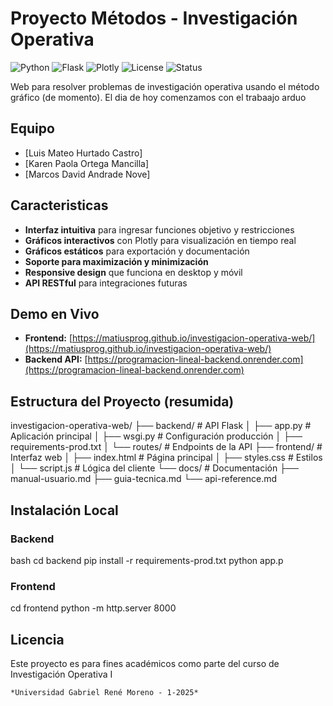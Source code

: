 # Proyecto Métodos - Investigación Operativa
![Python](https://img.shields.io/badge/Python-3.11-blue)
![Flask](https://img.shields.io/badge/Flask-2.3.3-green)
![Plotly](https://img.shields.io/badge/Plotly-Interactive-orange)
![License](https://img.shields.io/badge/license-Academic-blue)
![Status](https://img.shields.io/badge/status-production-green)

Web para resolver problemas de investigación operativa usando el método gráfico (de momento). El dia de hoy comenzamos con el trabaajo arduo

## Equipo
- [Luis Mateo Hurtado Castro]
- [Karen Paola Ortega Mancilla]
- [Marcos David Andrade Nove]

## Caracteristicas
- **Interfaz intuitiva** para ingresar funciones objetivo y restricciones
- **Gráficos interactivos** con Plotly para visualización en tiempo real
- **Gráficos estáticos** para exportación y documentación
- **Soporte para maximización y minimización**
- **Responsive design** que funciona en desktop y móvil
- **API RESTful** para integraciones futuras

## Demo en Vivo
- **Frontend:** [https://matiusprog.github.io/investigacion-operativa-web/](https://matiusprog.github.io/investigacion-operativa-web/)
- **Backend API:** [https://programacion-lineal-backend.onrender.com](https://programacion-lineal-backend.onrender.com)

## Estructura del Proyecto (resumida)
investigacion-operativa-web/
├── backend/ # API Flask
│ 	├── app.py # Aplicación principal
│ 	├── wsgi.py # Configuración producción
│ 	├── requirements-prod.txt
│ 	└── routes/ # Endpoints de la API
├── frontend/ # Interfaz web
│ 	├── index.html # Página principal
│ 	├── styles.css # Estilos
│ 	└── script.js # Lógica del cliente
└── docs/ # Documentación
	├── manual-usuario.md
	├── guia-tecnica.md
	└── api-reference.md
	
## Instalación Local

### Backend
bash
cd backend
pip install -r requirements-prod.txt
python app.p
### Frontend
cd frontend
python -m http.server 8000

## Licencia

Este proyecto es para fines académicos como parte del curso de Investigación Operativa I

	*Universidad Gabriel René Moreno - 1-2025*

